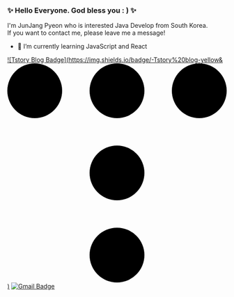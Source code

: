 ### ✨ Hello Everyone. God bless you : ) ✨

I'm JunJang Pyeon who is interested Java Develop from South Korea. <br/>
If you want to contact me, please leave me a message!

- 🌱 I’m currently learning JavaScript and React

[![Tstory Blog Badge](https://img.shields.io/badge/-Tstory%20blog-yellow&<svg role="img" viewBox="0 0 24 24" xmlns="http://www.w3.org/2000/svg"><title>Tistory</title><path d="M0 3a3 3 0 1 0 6 0 3 3 0 0 0-6 0m9 18a3 3 0 1 0 6 0 3 3 0 0 0-6 0m0-9a3 3 0 1 0 6 0 3 3 0 0 0-6 0m0-9a3 3 0 1 0 6 0 3 3 0 0 0-6 0m9 0a3 3 0 1 0 6 0 3 3 0 0 0-6 0"/></svg>)](https://everybodypyeon.tistory.com/m/)
[![Gmail Badge](https://img.shields.io/badge/Gmail-d14836?style=flat-square&logo=Gmail&logoColor=white&link=mailto:jjp2548@gmail.com)](mailto:jjp2548@gmail.com)


<!--
**Pyeon0904/Pyeon0904** is a ✨ _special_ ✨ repository because its `README.md` (this file) appears on your GitHub profile.

Here are some ideas to get you started:

- 🔭 I’m currently working on ...
- 🌱 I’m currently learning ...
- 👯 I’m looking to collaborate on ...
- 🤔 I’m looking for help with ...
- 💬 Ask me about ...
- 📫 How to reach me: ...
- 😄 Pronouns: ...
- ⚡ Fun fact: ...
-->
